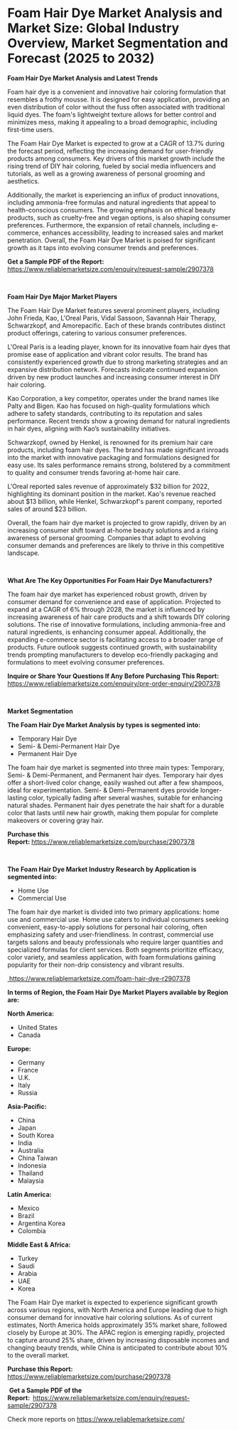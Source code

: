 <p><h1>Foam Hair Dye Market Analysis and Market Size: Global Industry Overview, Market Segmentation and Forecast (2025 to 2032)</h1></p><p><strong>Foam Hair Dye Market Analysis and Latest Trends</strong></p>
<p><p>Foam hair dye is a convenient and innovative hair coloring formulation that resembles a frothy mousse. It is designed for easy application, providing an even distribution of color without the fuss often associated with traditional liquid dyes. The foam's lightweight texture allows for better control and minimizes mess, making it appealing to a broad demographic, including first-time users. </p><p>The Foam Hair Dye Market is expected to grow at a CAGR of 13.7% during the forecast period, reflecting the increasing demand for user-friendly products among consumers. Key drivers of this market growth include the rising trend of DIY hair coloring, fueled by social media influencers and tutorials, as well as a growing awareness of personal grooming and aesthetics. </p><p>Additionally, the market is experiencing an influx of product innovations, including ammonia-free formulas and natural ingredients that appeal to health-conscious consumers. The growing emphasis on ethical beauty products, such as cruelty-free and vegan options, is also shaping consumer preferences. Furthermore, the expansion of retail channels, including e-commerce, enhances accessibility, leading to increased sales and market penetration. Overall, the Foam Hair Dye Market is poised for significant growth as it taps into evolving consumer trends and preferences.</p></p>
<p><strong>Get a Sample PDF of the Report:&nbsp;</strong> <a href="https://www.reliablemarketsize.com/enquiry/request-sample/2907378?utm_campaign=2626&utm_medium=2&utm_source=Github&utm_content=ia&utm_term=12032025&utm_id=foam-hair-dye">https://www.reliablemarketsize.com/enquiry/request-sample/2907378</a></p>
<p>&nbsp;</p>
<p><strong>Foam Hair Dye Major Market Players</strong></p>
<p><p>The Foam Hair Dye Market features several prominent players, including John Frieda, Kao, L'Oreal Paris, Vidal Sassoon, Savannah Hair Therapy, Schwarzkopf, and Amorepacific. Each of these brands contributes distinct product offerings, catering to various consumer preferences.</p><p>L'Oreal Paris is a leading player, known for its innovative foam hair dyes that promise ease of application and vibrant color results. The brand has consistently experienced growth due to strong marketing strategies and an expansive distribution network. Forecasts indicate continued expansion driven by new product launches and increasing consumer interest in DIY hair coloring.</p><p>Kao Corporation, a key competitor, operates under the brand names like Palty and Bigen. Kao has focused on high-quality formulations which adhere to safety standards, contributing to its reputation and sales performance. Recent trends show a growing demand for natural ingredients in hair dyes, aligning with Kao’s sustainability initiatives.</p><p>Schwarzkopf, owned by Henkel, is renowned for its premium hair care products, including foam hair dyes. The brand has made significant inroads into the market with innovative packaging and formulations designed for easy use. Its sales performance remains strong, bolstered by a commitment to quality and consumer trends favoring at-home hair care.</p><p>L'Oreal reported sales revenue of approximately $32 billion for 2022, highlighting its dominant position in the market. Kao's revenue reached about $13 billion, while Henkel, Schwarzkopf's parent company, reported sales of around $23 billion.</p><p>Overall, the foam hair dye market is projected to grow rapidly, driven by an increasing consumer shift toward at-home beauty solutions and a rising awareness of personal grooming. Companies that adapt to evolving consumer demands and preferences are likely to thrive in this competitive landscape.</p></p>
<p>&nbsp;</p>
<p><strong>What Are The Key Opportunities For Foam Hair Dye Manufacturers?</strong></p>
<p><p>The foam hair dye market has experienced robust growth, driven by consumer demand for convenience and ease of application. Projected to expand at a CAGR of 6% through 2028, the market is influenced by increasing awareness of hair care products and a shift towards DIY coloring solutions. The rise of innovative formulations, including ammonia-free and natural ingredients, is enhancing consumer appeal. Additionally, the expanding e-commerce sector is facilitating access to a broader range of products. Future outlook suggests continued growth, with sustainability trends prompting manufacturers to develop eco-friendly packaging and formulations to meet evolving consumer preferences.</p></p>
<p><strong>Inquire or Share Your Questions If Any Before Purchasing This Report:</strong> <a href="https://www.reliablemarketsize.com/enquiry/pre-order-enquiry/2907378?utm_campaign=2626&utm_medium=2&utm_source=Github&utm_content=ia&utm_term=12032025&utm_id=foam-hair-dye">https://www.reliablemarketsize.com/enquiry/pre-order-enquiry/2907378</a></p>
<p>&nbsp;</p>
<p><strong>Market Segmentation</strong></p>
<p><strong>The Foam Hair Dye Market Analysis by types is segmented into:</strong></p>
<p><ul><li>Temporary Hair Dye</li><li>Semi- & Demi-Permanent Hair Dye</li><li>Permanent Hair Dye</li></ul></p>
<p><p>The foam hair dye market is segmented into three main types: Temporary, Semi- & Demi-Permanent, and Permanent hair dyes. Temporary hair dyes offer a short-lived color change, easily washed out after a few shampoos, ideal for experimentation. Semi- & Demi-Permanent dyes provide longer-lasting color, typically fading after several washes, suitable for enhancing natural shades. Permanent hair dyes penetrate the hair shaft for a durable color that lasts until new hair growth, making them popular for complete makeovers or covering gray hair.</p></p>
<p><strong>Purchase this Report:&nbsp;</strong><a href="https://www.reliablemarketsize.com/purchase/2907378?utm_campaign=2626&utm_medium=2&utm_source=Github&utm_content=ia&utm_term=12032025&utm_id=foam-hair-dye">https://www.reliablemarketsize.com/purchase/2907378</a></p>
<p>&nbsp;</p>
<p><strong>The Foam Hair Dye Market Industry Research by Application is segmented into:</strong></p>
<p><ul><li>Home Use</li><li>Commercial Use</li></ul></p>
<p><p>The foam hair dye market is divided into two primary applications: home use and commercial use. Home use caters to individual consumers seeking convenient, easy-to-apply solutions for personal hair coloring, often emphasizing safety and user-friendliness. In contrast, commercial use targets salons and beauty professionals who require larger quantities and specialized formulas for client services. Both segments prioritize efficacy, color variety, and seamless application, with foam formulations gaining popularity for their non-drip consistency and vibrant results.</p></p>
<p><a href="https://www.reliablemarketsize.com/foam-hair-dye-r2907378?utm_campaign=2626&utm_medium=2&utm_source=Github&utm_content=ia&utm_term=12032025&utm_id=foam-hair-dye">&nbsp;https://www.reliablemarketsize.com/foam-hair-dye-r2907378</a></p>
<p><strong>In terms of Region, the Foam Hair Dye Market Players available by Region are:</strong></p>
<p>
    <p> <strong> North America: </strong>
        <ul>
            <li>United States</li>
            <li>Canada</li>
        </ul>
        </p> 
    <p> <strong> Europe: </strong>
        <ul>
            <li>Germany</li>
            <li>France</li>
            <li>U.K.</li>
            <li>Italy</li>
            <li>Russia</li>
        </ul>
        </p> 
    <p> <strong> Asia-Pacific: </strong>
        <ul>
            <li>China</li>
            <li>Japan</li>
            <li>South Korea</li>
            <li>India</li>
            <li>Australia</li>
            <li>China Taiwan</li>
            <li>Indonesia</li>
            <li>Thailand</li>
            <li>Malaysia</li>
        </ul>
        </p> 
    <p> <strong> Latin America: </strong>
        <ul>
            <li>Mexico</li>
            <li>Brazil</li>
            <li>Argentina Korea</li>
            <li>Colombia</li>
        </ul>
        </p> 
    <p> <strong> Middle East & Africa: </strong>
        <ul>
            <li>Turkey</li>
            <li>Saudi</li>
            <li>Arabia</li>
            <li>UAE</li>
            <li>Korea</li>
        </ul>
    </p>
    </p>
<p><p>The Foam Hair Dye market is expected to experience significant growth across various regions, with North America and Europe leading due to high consumer demand for innovative hair coloring solutions. As of current estimates, North America holds approximately 35% market share, followed closely by Europe at 30%. The APAC region is emerging rapidly, projected to capture around 25% share, driven by increasing disposable incomes and changing beauty trends, while China is anticipated to contribute about 10% to the overall market.</p></p>
<p><strong>Purchase this Report: </strong><a href="https://www.reliablemarketsize.com/purchase/2907378?utm_campaign=2626&utm_medium=2&utm_source=Github&utm_content=ia&utm_term=12032025&utm_id=foam-hair-dye">https://www.reliablemarketsize.com/purchase/2907378</a></p>
<p>&nbsp;<strong>Get a Sample PDF of the Report:&nbsp;&nbsp;</strong><a href="https://www.reliablemarketsize.com/enquiry/request-sample/2907378?utm_campaign=2626&utm_medium=2&utm_source=Github&utm_content=ia&utm_term=12032025&utm_id=foam-hair-dye">https://www.reliablemarketsize.com/enquiry/request-sample/2907378</a></p>
<p><strong></strong></p>
<p>Check more reports on <a href="https://www.reliablemarketsize.com/?utm_campaign=2626&utm_medium=2&utm_source=Github&utm_content=ia&utm_term=12032025&utm_id=foam-hair-dye">https://www.reliablemarketsize.com/</a></p>